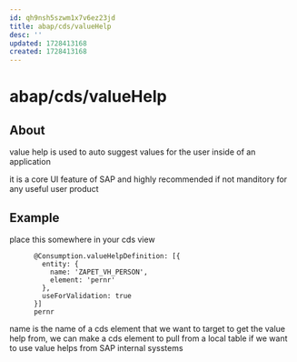 ```yaml
---
id: qh9nsh5szwm1x7v6ez23jd
title: abap/cds/valueHelp
desc: ''
updated: 1728413168
created: 1728413168
---
```

# abap/cds/valueHelp

## About

value help is used to auto suggest values for the user inside of an application

it is a core UI feature of SAP and highly recommended if not manditory for any 
useful user product

## Example

place this somewhere in your cds view

```cds
      @Consumption.valueHelpDefinition: [{
        entity: {
          name: 'ZAPET_VH_PERSON',
          element: 'pernr'
        },
        useForValidation: true
      }]
      pernr
```

name is the name of a cds element that we want to target to get the value help from,
we can make a cds element to pull from a local table if we want to use value helps from
SAP internal sysstems
